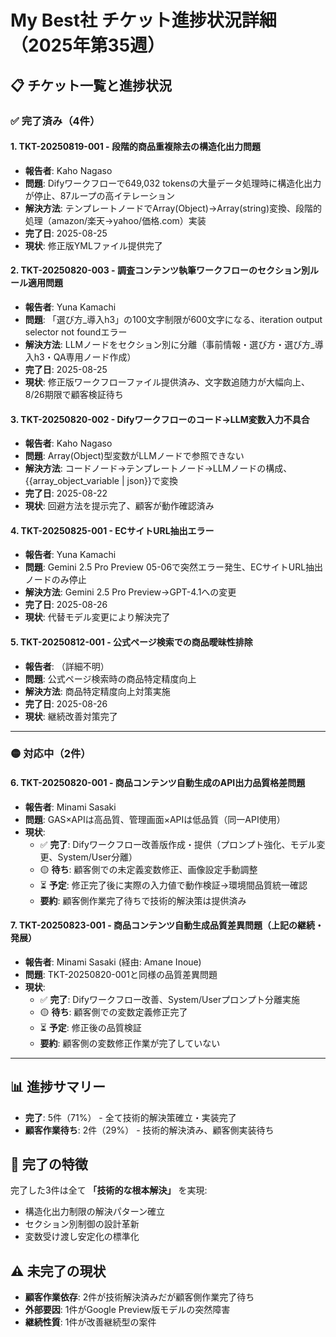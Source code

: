 # My Best社 チケット進捗状況詳細（2025年第35週）

## 📋 チケット一覧と進捗状況

### ✅ **完了済み（4件）**

#### **1. TKT-20250819-001 - 段階的商品重複除去の構造化出力問題**
- **報告者**: Kaho Nagaso
- **問題**: Difyワークフローで649,032 tokensの大量データ処理時に構造化出力が停止、87ループの高イテレーション
- **解決方法**: テンプレートノードでArray(Object)→Array(string)変換、段階的処理（amazon/楽天→yahoo/価格.com）実装
- **完了日**: 2025-08-25
- **現状**: 修正版YMLファイル提供完了

#### **2. TKT-20250820-003 - 調査コンテンツ執筆ワークフローのセクション別ルール適用問題**
- **報告者**: Yuna Kamachi
- **問題**: 「選び方_導入h3」の100文字制限が600文字になる、iteration output selector not foundエラー
- **解決方法**: LLMノードをセクション別に分離（事前情報・選び方・選び方_導入h3・QA専用ノード作成）
- **完了日**: 2025-08-25
- **現状**: 修正版ワークフローファイル提供済み、文字数追随力が大幅向上、8/26期限で顧客検証待ち

#### **3. TKT-20250820-002 - Difyワークフローのコード→LLM変数入力不具合**
- **報告者**: Kaho Nagaso  
- **問題**: Array(Object)型変数がLLMノードで参照できない
- **解決方法**: コードノード→テンプレートノード→LLMノードの構成、{{array_object_variable | json}}で変換
- **完了日**: 2025-08-22
- **現状**: 回避方法を提示完了、顧客が動作確認済み

#### **4. TKT-20250825-001 - ECサイトURL抽出エラー**
- **報告者**: Yuna Kamachi
- **問題**: Gemini 2.5 Pro Preview 05-06で突然エラー発生、ECサイトURL抽出ノードのみ停止
- **解決方法**: Gemini 2.5 Pro Preview→GPT-4.1への変更
- **完了日**: 2025-08-26
- **現状**: 代替モデル変更により解決完了

#### **5. TKT-20250812-001 - 公式ページ検索での商品曖昧性排除**
- **報告者**: （詳細不明）
- **問題**: 公式ページ検索時の商品特定精度向上
- **解決方法**: 商品特定精度向上対策実施
- **完了日**: 2025-08-26
- **現状**: 継続改善対策完了

---

### 🟡 **対応中（2件）**

#### **6. TKT-20250820-001 - 商品コンテンツ自動生成のAPI出力品質格差問題**
- **報告者**: Minami Sasaki
- **問題**: GAS×APIは高品質、管理画面×APIは低品質（同一API使用）
- **現状**: 
  - ✅ **完了**: Difyワークフロー改善版作成・提供（プロンプト強化、モデル変更、System/User分離）
  - 🟡 **待ち**: 顧客側での未定義変数修正、画像設定手動調整
  - ⏳ **予定**: 修正完了後に実際の入力値で動作検証→環境間品質統一確認
  - **要約**: 顧客側作業完了待ちで技術的解決策は提供済み

#### **7. TKT-20250823-001 - 商品コンテンツ自動生成品質差異問題（上記の継続・発展）**
- **報告者**: Minami Sasaki (経由: Amane Inoue)
- **問題**: TKT-20250820-001と同様の品質差異問題
- **現状**:
  - ✅ **完了**: Difyワークフロー改善、System/Userプロンプト分離実施
  - 🟡 **待ち**: 顧客側での変数定義修正完了
  - ⏳ **予定**: 修正後の品質検証
  - **要約**: 顧客側の変数修正作業が完了していない


---

## 📊 進捗サマリー

- **完了**: 5件（71%） - 全て技術的解決策確立・実装完了
- **顧客作業待ち**: 2件（29%） - 技術的解決済み、顧客側実装待ち

## 🎯 完了の特徴
完了した3件は全て **「技術的な根本解決」** を実現:
- 構造化出力制限の解決パターン確立
- セクション別制御の設計革新
- 変数受け渡し安定化の標準化

## ⚠️ 未完了の現状
- **顧客作業依存**: 2件が技術解決済みだが顧客側作業完了待ち
- **外部要因**: 1件がGoogle Preview版モデルの突然障害
- **継続性質**: 1件が改善継続型の案件